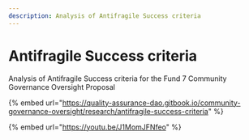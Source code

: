 ```yaml
---
description: Analysis of Antifragile Success criteria
---
```


# Antifragile Success criteria

Analysis of Antifragile Success criteria for the Fund 7 Community Governance Oversight Proposal

{% embed url="https://quality-assurance-dao.gitbook.io/community-governance-oversight/research/antifragile-success-criteria" %}

{% embed url="https://youtu.be/J1MomJFNfeo" %}
